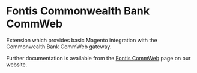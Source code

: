 Fontis Commonwealth Bank CommWeb
================================

Extension which provides basic Magento integration with the Commonwealth Bank CommWeb gateway.

Further documentation is available from the [Fontis CommWeb](http://www.fontis.com.au/magento/extension/commweb) page on our website.
